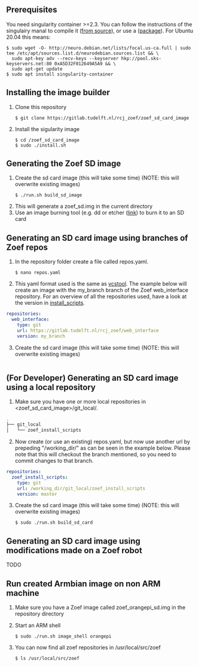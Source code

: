 ## Prerequisites

You need singularity container >=2.3. You can follow the instructions of the singulairy manal to compile it ([from source](https://sylabs.io/guides/3.0/user-guide/installation.html)), or use a ([package](https://sylabs.io/guides/3.0/user-guide/installation.html#distribution-packages-of-singularity)). For Ubuntu 20.04 this means:

   ```
   $ sudo wget -O- http://neuro.debian.net/lists/focal.us-ca.full | sudo tee /etc/apt/sources.list.d/neurodebian.sources.list && \
     sudo apt-key adv --recv-keys --keyserver hkp://pool.sks-keyservers.net:80 0xA5D32F012649A5A9 && \
     sudo apt-get update
   $ sudo apt install singularity-container
   ```

## Installing the image builder

1. Clone this repository
   ```
   $ git clone https://gitlab.tudelft.nl/rcj_zoef/zoef_sd_card_image
   ```
2. Install the sigularity image
   ```
   $ cd /zoef_sd_card_image
   $ sudo ./install.sh
   ```

## Generating the Zoef SD image

1. Create the sd card image (this will take some time) (NOTE: this will overwrite existing images)
   ```
   $ ./run.sh build_sd_image
   ```
2. This will generate a zoef_sd.img in the current directory
3. Use an image burning tool (e.g. dd or etcher ([link](https://www.balena.io/etcher/)) to burn it to an SD card

## Generating an SD card image using branches of Zoef repos

1. In the repository folder create a file called repos.yaml.
   ```
   $ nano repos.yaml
   ```
2. This yaml format used is the same as [vcstool](https://github.com/dirk-thomas/vcstool). The example below will create an image with the my_branch branch of the Zoef web_interface repository. For an overview of all the repositories used, have a look at the version in [install_scripts](https://gitlab.tudelft.nl/rcj_zoef/zoef_install_scripts/blob/master/repos.yaml).
```yaml
repositories:
  web_interface:
    type: git
    url: https://gitlab.tudelft.nl/rcj_zoef/web_interface
    version: my_branch
```

3. Create the sd card image (this will take some time) (NOTE: this will overwrite existing images)
   ```   $ sudo ./run.sh build_sd_card
   ```

## (For Developer) Generating an SD card image using a local repository

1. Make sure you have one or more local repositories in <zoef_sd_card_image>/git_local/.

```bash
.
├── git_local
│   └── zoef_install_scripts
```

2. Now create (or use an existing) repos.yaml, but now use another url by prepeding "/working_dir/" as can be seen in the example below. Please note that this will checkout the branch mentioned, so you need to commit changes to that branch.

```yaml
repositories:
  zoef_install_scripts:
    type: git
    url: /working_dir/git_local/zoef_install_scripts
    version: master
```

3. Create the sd card image (this will take some time) (NOTE: this will overwrite existing images)
   ```
   $ sudo ./run.sh build_sd_card
   ```

## Generating an SD card image using modifications made on a Zoef robot
TODO


## Run created Armbian image on non ARM machine
1. Make sure you have a Zoef image called zoef_orangepi_sd.img in the repository directory

2. Start an ARM shell
   ```
   $ sudo ./run.sh image_shell orangepi
   ```
3. You can now find all zoef repositories in /usr/local/src/zoef
   ```
   $ ls /usr/local/src/zoef
   ```
